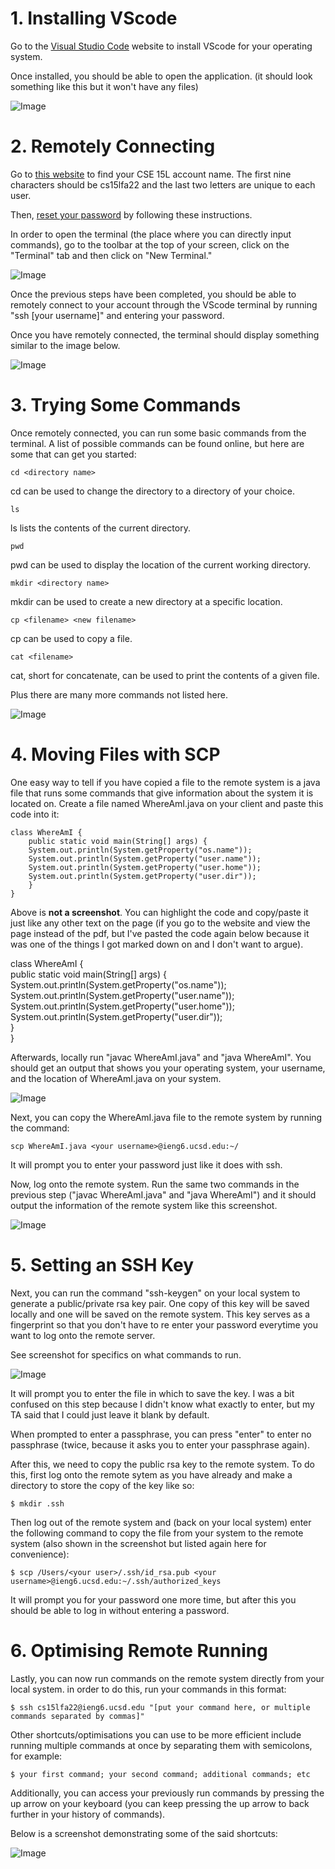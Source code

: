 # 1. Installing VScode

Go to the [Visual Studio Code](https://code.visualstudio.com/) website to install VScode for your operating system.

Once installed, you should be able to open the application. (it should look something like this but it won't have any files)

![Image](./week%201/installingvscode.png)

# 2. Remotely Connecting
Go to [this website](https://sdacs.ucsd.edu/~icc/index.php) to find your CSE 15L account name. The first nine characters should be cs15lfa22 and the last two letters are unique to each user.

Then, [reset your password](https://docs.google.com/document/d/1hs7CyQeh-MdUfM9uv99i8tqfneos6Y8bDU0uhn1wqho/edit) by following these instructions.



In order to open the terminal (the place where you can directly input commands), go to the toolbar at the top of your screen, click on the "Terminal" tab and then click on "New Terminal."

![Image](./week%201/openterminal.png)

Once the previous steps have been completed, you should be able to remotely connect to your account through the VScode terminal by running "ssh [your username]" and entering your password.

Once you have remotely connected, the terminal should display something similar to the image below.

![Image](./week%201/remotelyconnecting.png)

# 3. Trying Some Commands
Once remotely connected, you can run some basic commands from the terminal. A list of possible commands can be found online, but here are some that can get you started:

    cd <directory name>
cd can be used to change the directory to a directory of your choice.

    ls
ls lists the contents of the current directory.

    pwd
pwd can be used to display the location of the current working directory.

    mkdir <directory name>
mkdir can be used to create a new directory at a specific location.

    cp <filename> <new filename>
cp can be used to copy a file.

    cat <filename>
cat, short for concatenate, can be used to print the contents of a given file.

Plus there are many more commands not listed here.

![Image](./week%201/tryingsomecommands.png)

# 4. Moving Files with SCP
One easy way to tell if you have copied a file to the remote system is a java file that runs some commands that give information about the system it is located on. Create a file named WhereAmI.java on your client and paste this code into it:

    class WhereAmI {
        public static void main(String[] args) {
        System.out.println(System.getProperty("os.name"));
        System.out.println(System.getProperty("user.name"));
        System.out.println(System.getProperty("user.home"));
        System.out.println(System.getProperty("user.dir"));
        }
    }
Above is **not a screenshot**. You can highlight the code and copy/paste it just like any other text on the page (if you go to the website and view the page instead of the pdf, but I've pasted the code again below because it was one of the things I got marked down on and I don't want to argue).

class WhereAmI {  
public static void main(String[] args) {  
System.out.println(System.getProperty("os.name"));  
System.out.println(System.getProperty("user.name"));  
System.out.println(System.getProperty("user.home"));  
System.out.println(System.getProperty("user.dir"));  
}  
}

Afterwards, locally run "javac WhereAmI.java" and "java WhereAmI". You should get an output that shows you your operating system, your username, and the location of WhereAmI.java on your system.

![Image](./week%201/movingfileswithscp.png)

Next, you can copy the WhereAmI.java file to the remote system by running the command:

    scp WhereAmI.java <your username>@ieng6.ucsd.edu:~/
It will prompt you to enter your password just like it does with ssh.

Now, log onto the remote system. Run the same two commands in the previous step ("javac WhereAmI.java" and "java WhereAmI") and it should output the information of the remote system like this screenshot.

![Image](./week%201/movingfileswithscp2.png)

# 5. Setting an SSH Key
Next, you can run the command "ssh-keygen" on your local system to generate a public/private rsa key pair. One copy of this key will be saved locally and one will be saved on the remote system. This key serves as a fingerprint so that you don't have to re enter your password everytime you want to log onto the remote server.

See screenshot for specifics on what commands to run.

![Image](./week%201/settingansshkey.png)

It will prompt you to enter the file in which to save the key. I was a bit confused on this step because I didn't know what exactly to enter, but my TA said that I could just leave it blank by default.

When prompted to enter a passphrase, you can press "enter" to enter no passphrase (twice, because it asks you to enter your passphrase again).

After this, we need to copy the public rsa key to the remote system. To do this, first log onto the remote sytem as you have already and make a directory to store the copy of the key like so:

    $ mkdir .ssh

Then log out of the remote system and (back on your local system) enter the following command to copy the file from your system to the remote system (also shown in the screenshot but listed again here for convenience):

    $ scp /Users/<your user>/.ssh/id_rsa.pub <your username>@ieng6.ucsd.edu:~/.ssh/authorized_keys

It will prompt you for your password one more time, but after this you should be able to log in without entering a password.

# 6. Optimising Remote Running
Lastly, you can now run commands on the remote system directly from your local system. in order to do this, run your commands in this format:

    $ ssh cs15lfa22@ieng6.ucsd.edu "[put your command here, or multiple commands separated by commas]"

Other shortcuts/optimisations you can use to be more efficient include running multiple commands at once by separating them with semicolons, for example:

    $ your first command; your second command; additional commands; etc

Additionally, you can access your previously run commands by pressing the up arrow on your keyboard (you can keep pressing the up arrow to back further in your history of commands).

Below is a screenshot demonstrating some of the said shortcuts:

![Image](./week%201/optimisingremoterunning.png)